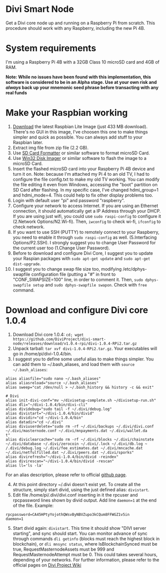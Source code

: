 # Divi Smart Node
Get a Divi core node up and running on a Raspberry Pi from scratch. This procedure should work with any Raspberry, including the new Pi 4B.

# System requirements
I'm using a Raspberry Pi 4B with a 32GB Class 10 microSD card and 4GB of RAM.

**Note: While no issues have been found with this implementation, this software is considered to be in an Alpha stage. Use at your own risk and *always* back up your mnemonic seed phrase before transacting with any real funds**

# Make your Raspbian working
1. [Download](https://downloads.raspberrypi.org/raspbian_lite_latest) the latest Raspbian Lite Image (just 433 MB download). There's no GUI in this image, I've choosen this one to make things simpler and quick as possible. You can always add stuff to your Raspbian later.
2. Extract img file from zip file (2.2 GB).
3. Use [SD Card Formatter](https://www.sdcard.org/downloads/formatter/) or similar software to format microSD Card.
4. Use [Win32 Disk Imager](https://sourceforge.net/projects/win32diskimager/files/latest/download) or similar software to flash the image to a microSD Card.
5. Insert the flashed microSD card into your Raspberry Pi 4B device and turn it on. Note: because I'm attached my Pi 4 to an old TV, I had to configure the file config.txt to make my old TV working. You can modify the file editing it even from Windows, accessing the "boot" partition on SD Card after flashing. In my specific case, I've changed hdmi_group=1 and hdmi_mode=4. This could help to fix other display problems too.
6. Login with default user "pi" and password "raspberry".
7. Configure your network to access Internet. If you are using an Ethernet connection, it should automatically get a IP Address through your DHCP. If you are using just wifi, you could use `sudo raspi-config` to configure it (2.Network Options/N2.Wi-fi). Then, `iwconfig` to check wi-fi, `ifconfig` to check network.
8. If you want to use SSH (PUTTY) to remotely connect to your Raspberry, you need to enable it through `sudo raspi-config` as well. (5.Interfacing Options/P2.SSH). I strongly suggest you to change User Password for the current user too (1.Change User Password).
9. Before to download and configure Divi Core, I suggest you to update your Raspian packages with `sudo apt-get update` and `sudo apt-get dist-upgrade`.
10. I suggest you to change swap file size too, modifying /etc/dphys-swapfile configuration file (putting a "#" in front to "CONF_SWAPSIZE=100" line, in order to comment it. Then, `sudo dphys-swapfile setup` and `sudo dphys-swapfile swapon`. Check with `free` command.

# Download and configure Divi core 1.0.4

1. Download Divi core 1.0.4: `cd; wget https://github.com/DiviProject/divi-smart-node/releases/download/v1.0.4-rpi/divi-1.0.4-RPi2.tar.gz`
2. Unpack tarball: `tar xvf divi-1.0.4-RPi2.tar.gz`. Your executables will go in /home/pi/divi-1.0.4/bin. 
3. I suggest you to define some useful alias to make things simpler. You can add them to ~/.bash_aliases, and load them with `source ~/.bash_aliases`:
```# System
alias aliasfile="sudo nano ~/.bash_aliases"
alias aliasreload="source ~/.bash_aliases"
alias sweep="cat /dev/null > ~/.bash_history && history -c && exit"

# Divi
alias init-divi-conf="mv ~/divisetup-complete.sh ~/divisetup-run.sh"
alias dli="~/divi-1.0.4/bin/divi-cli"
alias dividebug="sudo tail -f ~/.divi/debug.log"
alias divistart="~/divi-1.0.4/bin/divid"
alias dividir="cd ~/divi-1.0.4/bin"
alias datadir="cd ~/.divi"
alias diviuserdelete="sudo rm -rf ~/.divi/backups ~/.divi/divi.conf ~/.divi/masternode.conf ~/.divi/mnpayments.dat ~/.divi/wallet.da
t"
alias diviclearcache="sudo rm -rf ~/.divi/blocks ~/.divi/chainstate ~/.divi/database ~/.divi/zerocoin ~/.divi/.lock ~/.divi/db.log ~
/.divi/debug.log ~/.divi/fee_estimates.dat ~/.divi/mncache.dat ~/.divi/netfulfilled.dat ~/.divi/peers.dat ~/.divi/sporks"
alias divirefresh="~/divi-1.0.4/bin/divid -reindex"
alias divirescan="~/divi-1.0.4/bin/divid -rescan"
alias ll='ls -la'
```
For an alias description, please refer to official [github page](https://github.com/DiviProject/divi-smart-node).

4. At this point directory ~/.divi doesn't exist yet. To create all the structure, simply start divid, using the just defined alias: `divistart`.
5. Edit file /home/pi/.divi/divi.conf inserting in it the rpcuser and rpcpassword lines shown by divid output. Add line `daemon=1` at the end of the file. Example:
```rpcuser=divirpc
rpcpassword=CA45HPtyYojothQWsvByNBVZupo3kCQum8FFWGZ1v5in
daemon=1
```
5. Start divid again: `divistart`. This time it should show "DIVI server starting", and sync should start. You can monitor advance of sync through commands `dli getinfo` (blocks must reach the highest block in blockchain), or `dli mnsync status`, where IsBlockchainSynced must be true, RequestMasternodeAssets must be 999 and RequestMasternodeAttempt must be 0. This could takes several hours, depending of your networks.
For further information, please refer to the official pages on [Divi Project Wiki](https://wiki.diviproject.org/) 
